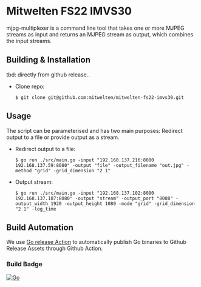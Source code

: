 # Mitwelten FS22 IMVS30
mjpg-multiplexer is a command line tool that takes one or more MJPEG streams as input and returns an MJPEG stream as output, which combines the input streams.

## Building & Installation
tbd: directly from github release..
- Clone repo:
    ```
    $ git clone git@github.com:mitwelten/mitwelten-fs22-imvs30.git
    ```
## Usage

The script can be parameterised and has two main purposes:
Redirect output to a file or provide output as a stream. 

- Redirect output to a file:
    ```
    $ go run ./src/main.go -input "192.168.137.216:8080 192.168.137.59:8080" -output "file" -output_filename "out.jpg" -method "grid" -grid_dimension "2 1"
    ```

- Output stream:
    ```
    $ go run ./src/main.go -input "192.168.137.102:8080 192.168.137.187:8080" -output "stream" -output_port "8088" -output_width 1920 -output_height 1080 -mode "grid" -grid_dimension "2 1" -log_time
    ```

## Build Automation
We use [Go release Action](https://github.com/wangyoucao577/go-release-action) to automatically publish Go binaries to Github Release Assets through Github Action. 

### Build Badge
[![Go](https://github.com/mitwelten/mitwelten-fs22-imvs30/actions/workflows/go.yml/badge.svg)](https://github.com/mitwelten/mitwelten-fs22-imvs30/actions/workflows/go.yml)
